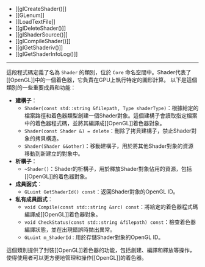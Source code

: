 - [[glCreateShader()]]
- [[GLenum]]
- [[LoadTextFile]]
- [[glDeleteShader()]]
- [[glShaderSource()]]
- [[glCompileShader()]]
- [[glGetShaderiv()]]
- [[glGetShaderInfoLog()]]

----
這段程式碼定義了名為 `Shader` 的類別，位於 `Core` 命名空間中。Shader代表了[[OpenGL]]中的一個着色器，它負責在GPU上執行特定的圖形計算。
以下是這個類別的一些重要成員和功能：
- **建構子**：
  - `Shader(const std::string &filepath, Type shaderType)`：根據給定的檔案路徑和着色器類型創建一個Shader對象。這個建構子會讀取指定檔案中的着色器程式碼，並將其編譯成[[OpenGL]]着色器對象。
  - `Shader(const Shader &) = delete`：刪除了拷貝建構子，禁止Shader對象的拷貝構造。
  - `Shader(Shader &&other)`：移動建構子，用於將其他Shader對象的資源移動到新建立的對象中。
- **析構子**：
  - `~Shader()`：Shader的析構子，用於釋放Shader對象佔用的資源，包括[[OpenGL]]的着色器對象。
- **成員函式**：
  - `GLuint GetShaderId() const`：返回Shader對象的OpenGL ID。
- **私有成員函式**：
  - `void Compile(const std::string &src) const`：將給定的着色器程式碼編譯成[[OpenGL]]着色器對象。
  - `void CheckStatus(const std::string &filepath) const`：檢查着色器編譯狀態，並在出現錯誤時拋出異常。
  - `GLuint m_ShaderId` : 用於存儲Shader對象的OpenGL ID。

這個類別提供了封裝[[OpenGL]]着色器的功能，包括創建、編譯和釋放等操作，使得使用者可以更方便地管理和操作[[OpenGL]]的着色器。
